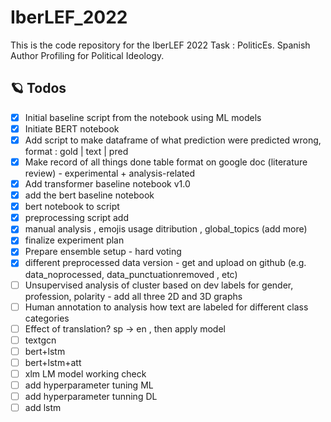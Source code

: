 # IberLEF_2022

This is the code repository for the IberLEF 2022 Task : PoliticEs. Spanish Author Profiling for Political Ideology.


## 🪐 Todos

- [x] Initial baseline script from the notebook using ML models
- [x] Initiate BERT notebook
- [x] Add script to make dataframe of what prediction were predicted wrong, format : gold | text | pred
- [x] Make record of all things done table format on google doc (literature review) - experimental + analysis-related
- [x] Add transformer baseline notebook v1.0
- [x] add the bert baseline notebook
- [x] bert notebook to script
- [x] preprocessing script add
- [x] manual analysis , emojis usage ditribution , global_topics (add more)
- [x] finalize experiment plan
- [x] Prepare ensemble setup - hard voting
- [x] different preprocessed data version - get and upload on github (e.g. data_noprocessed, data_punctuationremoved , etc)
- [ ] Unsupervised analysis of cluster based on dev labels for gender, profession, polarity - add all three 2D and 3D graphs
- [ ] Human annotation to analysis how text are labeled for different class categories
- [ ] Effect of translation? sp -> en , then apply model
- [ ] textgcn
- [ ] bert+lstm
- [ ] bert+lstm+att
- [ ] xlm LM model working check
- [ ] add hyperparameter tuning ML
- [ ] add hyperparameter tunning DL
- [ ] add lstm
